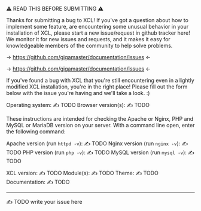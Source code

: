 
⚠️  READ THIS BEFORE SUBMITTING ⚠️

Thanks for submitting a bug to XCL! If you've got a question about how to implement some feature, are encountering some unusual behavior in your installation of XCL, please start a new issue/request in github tracker here! We monitor it for new issues and requests, and it makes it easy for knowledgeable members of the community to help solve problems.

-> https://github.com/gigamaster/documentation/issues <-

-> https://github.com/gigamaster/documentation/issues <-


If you've found a bug with XCL that you're still encountering even in a lightly modified XCL installation, you're in the right place! Please fill out the form below with the issue you're having and we'll take a look. :)

Operating system: ✍️ TODO
Browser version(s): ✍️ TODO

These instructions are intended for checking the Apache or Nginx, PHP and MySQL or MariaDB version on your server.
With a command line open, enter the following command:

Apache version (run `httpd -v`):  ✍️ TODO
Nginx version (run `nginx -v`):  ✍️ TODO
PHP version (run `php -v`):  ✍️ TODO
MySQL version (run `mysql -v`):  ✍️ TODO

XCL version:  ✍️ TODO
Module(s):  ✍️ TODO
Theme:  ✍️ TODO
Documentation:  ✍️ TODO

---

✍️ TODO write your issue here
